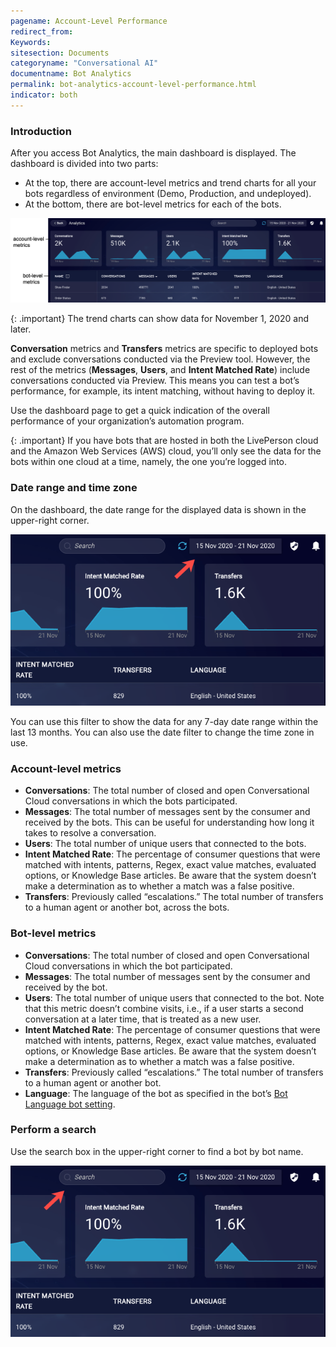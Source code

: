 ```yaml
---
pagename: Account-Level Performance
redirect_from:
Keywords:
sitesection: Documents
categoryname: "Conversational AI"
documentname: Bot Analytics
permalink: bot-analytics-account-level-performance.html
indicator: both
---
```


### Introduction
After you access Bot Analytics, the main dashboard is displayed. The dashboard is divided into two parts:

* At the top, there are account-level metrics and trend charts for all your bots regardless of environment (Demo, Production, and undeployed).
* At the bottom, there are bot-level metrics for each of the bots.

<img style="width:800px" src="img/ConvoBuilder/ba_dashboard.png">

{: .important}
The trend charts can show data for November 1, 2020 and later.

**Conversation** metrics and **Transfers** metrics are specific to deployed bots and exclude conversations conducted via the Preview tool. However, the rest of the metrics (**Messages**, **Users**, and **Intent Matched Rate**) include conversations conducted via Preview. This means you can test a bot’s performance, for example, its intent matching, without having to deploy it.

Use the dashboard page to get a quick indication of the overall performance of your organization’s automation program.

{: .important}
If you have bots that are hosted in both the LivePerson cloud and the Amazon Web Services (AWS) cloud, you’ll only see the data for the bots within one cloud at a time, namely, the one you’re logged into.

### Date range and time zone

On the dashboard, the date range for the displayed data is shown in the upper-right corner.

<img style="width:600px" src="img/ConvoBuilder/ba_date_filter_main.png">

You can use this filter to show the data for any 7-day date range within the last 13 months. You can also use the date filter to change the time zone in use.

### Account-level metrics

* **Conversations**: The total number of closed and open Conversational Cloud conversations in which the bots participated.
* **Messages**: The total number of messages sent by the consumer and received by the bots. This can be useful for understanding how long it takes to resolve a conversation.
* **Users**: The total number of unique users that connected to the bots.
* **Intent Matched Rate**: The percentage of consumer questions that were matched with intents, patterns, Regex, exact value matches, evaluated options, or Knowledge Base articles. Be aware that the system doesn’t make a determination as to whether a match was a false positive.
* **Transfers**: Previously called “escalations.” The total number of transfers to a human agent or another bot, across the bots.

### Bot-level metrics

* **Conversations**: The total number of closed and open Conversational Cloud conversations in which the bot participated.
* **Messages**: The total number of messages sent by the consumer and received by the bot.
* **Users**: The total number of unique users that connected to the bot. Note that this metric doesn’t combine visits, i.e., if a user starts a second conversation at a later time, that is treated as a new user.
* **Intent Matched Rate**: The percentage of consumer questions that were matched with intents, patterns, Regex, exact value matches, evaluated options, or Knowledge Base articles. Be aware that the system doesn’t make a determination as to whether a match was a false positive.
* **Transfers**: Previously called “escalations.” The total number of transfers to a human agent or another bot.
* **Language**: The language of the bot as specified in the bot’s [Bot Language bot setting](conversation-builder-bots-bot-basics.html#configure-bot-settings).

### Perform a search
Use the search box in the upper-right corner to find a bot by bot name.

<img style="width:600px" src="img/ConvoBuilder/ba_search.png">